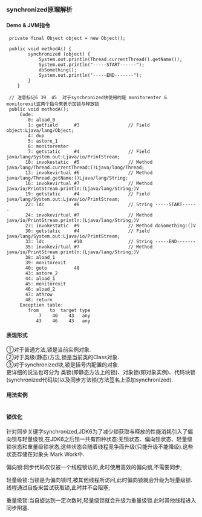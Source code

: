 ### synchronized原理解析

#### Demo & JVM指令
```
 private final Object object = new Object();

 public void methodA() {
        synchronized (object) {
            System.out.println(Thread.currentThread().getName());
            System.out.println("-----START------");
            doSomething();
            System.out.println("-----END-------");
        }
    }
 
 // 注意标记6 39  45  对于synchronized块使用的是 monitorenter & monitorexit这两个指令来表示加锁与释放锁  
 public void methodA();
     Code:
        0: aload_0
        1: getfield      #3                  // Field object:Ljava/lang/Object;
        4: dup
        5: astore_1
        6: monitorenter
        7: getstatic     #4                  // Field java/lang/System.out:Ljava/io/PrintStream;
       10: invokestatic  #5                  // Method java/lang/Thread.currentThread:()Ljava/lang/Thread;
       13: invokevirtual #6                  // Method java/lang/Thread.getName:()Ljava/lang/String;
       16: invokevirtual #7                  // Method java/io/PrintStream.println:(Ljava/lang/String;)V
       19: getstatic     #4                  // Field java/lang/System.out:Ljava/io/PrintStream;
       22: ldc           #8                  // String -----START------
       24: invokevirtual #7                  // Method java/io/PrintStream.println:(Ljava/lang/String;)V
       27: invokestatic  #9                  // Method doSomething:()V
       30: getstatic     #4                  // Field java/lang/System.out:Ljava/io/PrintStream;
       33: ldc           #10                 // String -----END-------
       35: invokevirtual #7                  // Method java/io/PrintStream.println:(Ljava/lang/String;)V
       38: aload_1
       39: monitorexit
       40: goto          48
       43: astore_2
       44: aload_1
       45: monitorexit
       46: aload_2
       47: athrow
       48: return
     Exception table:
        from    to  target type
            7    40    43   any
           43    46    43   any   
```

#### 表现形式  

①对于普通方法,锁是当前实例对象.    
②对于类级(静态)方法,锁是当前类的Class对象.    
③对于synchronized块,锁是括号内配置的对象.  
更详细的说法也可分为 类锁(即静态方法上的锁)、对象锁(即对象实例)、代码块锁(synchronized代码块)以及同步方法锁(方法签名上添加synchronized).
  
#### 用法实例  
```
```
  
#### 锁优化  

针对同步关键字synchronized,JDK6为了减少锁获取与释放的性能消耗引入了偏向锁与轻量级锁,在JDK6之后锁一共有四种状态:无锁状态、偏向锁状态、轻量级锁状态和重量级锁状态,这些状态会随着线程竞争而升级(只能升级不能降级).这些状态存储在对象头 Mark Work中.    

偏向锁:同步代码仅仅被一个线程锁访问,此时使用高效的偏向锁,不需要同步;    

轻量级锁:当锁是为偏向锁时,被其他线程所访问,此时偏向锁就会升级为轻量级锁.线程通过自旋来尝试获取锁,此时并不会阻塞;    

重量级锁:当自旋达到一定次数时,轻量级锁就会升级为重量级锁.此时其他线程进入同步阻塞.    
  
  


